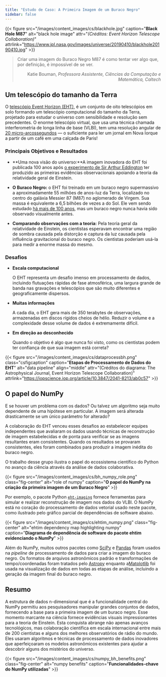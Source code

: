 ```yaml
---
title: "Estudo de Caso: A Primeira Imagem de um Buraco Negro"
sidebar: false
---
```


{{< figure src="/images/content_images/cs/blackhole.jpg" caption="**Black Hole M87**" alt="black hole image" attr="*(Créditos: Event Horizon Telescope Collaboration)*" attrlink="https://www.jpl.nasa.gov/images/universe/20190410/blackhole20190410.jpg" >}}

<blockquote cite="https://www.youtube.com/watch?v=BIvezCVcsYs">
    <p>Criar uma imagem do Buraco Negro M87 é como tentar ver algo que, por definição, é impossível de se ver.</p>
    <footer align="right">Katie Bouman, <cite>Professora Assistente, Ciências da Computação e Matemática, Caltech</cite></footer>
</blockquote>

## Um telescópio do tamanho da Terra

O [telescópio Event Horizon (EHT)](https://eventhorizontelescope.org), é um conjunto de oito telescópios em solo formando um telescópio computacional do tamanho da Terra, projetado para estudar o universo com sensibilidade e resolução sem precedentes.  O enorme telescópio virtual, que usa uma técnica chamada interferometria de longa linha de base (VLBI), tem uma resolução angular de [20 micro-arcossegundos][resolution] — o suficiente para ler um jornal em Nova Iorque a partir de um café em uma calçada de Paris!

### Principais Objetivos e Resultados

* **Uma nova visão do universo:**A imagem inovadora do EHT foi publicada 100 anos após [o experimento de Sir Arthur Eddington][eddington] ter produzido as primeiras evidências observacionais apoiando a teoria da relatividade geral de Einstein.

* **O Buraco Negro:** o EHT foi treinado em um buraco negro supermassivo a aproximadamente 55 milhões de anos-luz da Terra, localizado no centro do galáxia Messier 87 (M87) no aglomerado de Virgem. Sua massa é equivalente a 6,5 bilhões de vezes a do Sol. Ele vem sendo estudado [há mais de 100 anos](https://www.jpl.nasa.gov/news/news.php?feature=7385), mas um buraco negro nunca havia sido observado visualmente antes.

* **Comparando observações com a teoria:** Pela teoria geral da relatividade de Einstein, os cientistas esperavam encontrar uma região de sombra causada pela distorção e captura da luz causada pela influência gravitacional do buraco negro. Os cientistas poderiam usá-la para medir a enorme massa do mesmo.

### Desafios

* **Escala computacional**

    O EHT representa um desafio imenso em processamento de dados, incluindo flutuações rápidas de fase atmosférica, uma largura grande de banda nas gravações e telescópios que são muito diferentes e geograficamente dispersos.

* **Muitas informações**

    A cada dia, o EHT gera mais de 350 terabytes de observações, armazenadas em discos rígidos cheios de hélio. Reduzir o volume e a complexidade desse volume de dados é extremamente difícil.

* **Em direção ao desconhecido**

    Quando o objetivo é algo que nunca foi visto, como os cientistas podem ter confiança de que sua imagem está correta?

{{< figure src="/images/content_images/cs/dataprocessbh.png" class="csfigcaption" caption="**Etapas de Processamento de Dados do EHT**" alt="data pipeline" align="middle" attr="(Créditos do diagrama: The Astrophysical Journal, Event Horizon Telescope Collaboration)" attrlink="https://iopscience.iop.org/article/10.3847/2041-8213/ab0c57" >}}

## O papel do NumPy

E se houver um problema com os dados? Ou talvez um algoritmo seja muito dependente de uma hipótese em particular. A imagem será alterada drasticamente se um único parâmetro for alterado?

A colaboração do EHT venceu esses desafios ao estabelecer equipes independentes que avaliaram os dados usando técnicas de reconstrução de imagem estabelecidas e de ponta para verificar se as imagens resultantes eram consistentes. Quando os resultados se provaram consistentes, eles foram combinados para produzir a imagem inédita do buraco negro.

O trabalho desse grupo ilustra o papel do ecossistema científico do Python no avanço da ciência através da análise de dados colaborativa.

{{< figure src="/images/content_images/cs/bh_numpy_role.png" class="fig-center" alt="role of numpy" caption="**O papel do NumPy na criação da primeira imagem de um Buraco Negro**" >}}

Por exemplo, o pacote Python [`eht-imaging`][ehtim] fornece ferramentas para simular e realizar reconstrução de imagem nos dados do VLBI. O NumPy está no coração do processamento de dados vetorial usado neste pacote, como ilustrado pelo gráfico parcial de dependências de software abaixo.

{{< figure src="/images/content_images/cs/ehtim_numpy.png" class="fig-center" alt="ehtim dependency map highlighting numpy" caption="**Diagrama de dependência de software do pacote ehtim evidenciando o NumPy**" >}}

Além do NumPy, muitos outros pacotes como [SciPy](https://www.scipy.org) e [Pandas](https://pandas.io) foram usados na *pipeline* de processamento de dados para criar a imagem do buraco negro. Os formatos de arquivos astronômicos padrão e transformações de tempo/coordenadas foram tratados pelo [Astropy][astropy] enquanto a[Matplotlib][mpl] foi usada na visualização de dados em todas as etapas de análise, incluindo a geração da imagem final do buraco negro.

## Resumo

A estrutura de dados n-dimensional que é a funcionalidade central do NumPy permitiu aos pesquisadores manipular grandes conjuntos de dados, fornecendo a base para a primeira imagem de um buraco negro. Esse momento marcante na ciência fornece evidências visuais impressionantes para a teoria de Einstein. Esta conquista abrange não apenas avanços tecnológicos, mas colaboração científica em escala internacional entre mais de 200 cientistas e alguns dos melhores observatórios de rádio do mundo.  Eles usaram algoritmos e técnicas de processamento de dados inovadores que aperfeiçoaram os modelos astronômicos existentes para ajudar a descobrir alguns dos mistérios do universo.

{{< figure src="/images/content_images/cs/numpy_bh_benefits.png" class="fig-center" alt="numpy benefits" caption="**Funcionalidades-chave do NumPy utilizadas**" >}}

[resolution]: https://eventhorizontelescope.org/press-release-april-10-2019-astronomers-capture-first-image-black-hole

[eddington]: https://en.wikipedia.org/wiki/Eddington_experiment

[ehtim]: https://github.com/achael/eht-imaging

[astropy]: https://www.astropy.org/
[mpl]: https://matplotlib.org/
